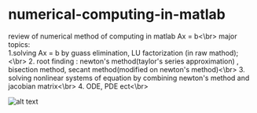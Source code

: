 # numerical-computing-in-matlab
review of numerical method of computing in matlab Ax = b<\br>
major topics:<br>
1.solving Ax = b by guass elimination, LU factorization (in raw mathod);<\br>
2. root finding : newton's method(taylor's series approximation) , bisection method, secant method(modified on newton's method)<\br>
3. solving nonlinear systems of equation by combining  newton's method and jacobian matrix<\br>
4. ODE, PDE ect<\br>


![alt text](https://search.naver.com/search.naver?sm=tab_niv&where=image&query=matlab%20%2Fsimulink%20%EC%9D%98%20%EA%B3%B5%ED%95%99%ED%99%9C%EC%9A%A9%20%EC%9D%B4%EB%B3%91%EB%A5%AD&nso=so%3Ar%2Ca%3Aall%2Cp%3Aall#imgId=webhttp%3A%2F%2Fwww.kyobobook.co.kr%2Fproduct%2FdetailViewKor.laf%3Fbarcode%3D9788978683135_957689662&vType=rollout)

